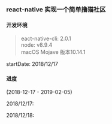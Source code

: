 ### react-native 实现一个简单撸猫社区
#### 开发环境
> eact-native-cli: 2.0.1 <br>
> node: v8.9.4 <br>
> macOS Mojave 版本10.14.1

startDate: 2018/12/17

#### 进度
(2018-12-17 - 2019-02-05)

2018/12/17:

2018/12/18:
